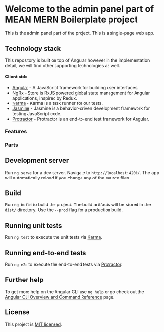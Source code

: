 # Welcome to the admin panel part of MEAN MERN Boilerplate project

This is the admin panel part of the project. This is a single-page web app.

## Technology stack

This repository is built on top of Angular however in the implementation detail, we will find other supporting technologies as well.

#### Client side

- [Angular] - A JavaScript framework for building user interfaces.
- [NgRx] - Store is RxJS powered global state management for Angular applications, inspired by Redux.
- [Karma] - Karma is a task runner for our tests.
- [Jasmine] - Jasmine is a behavior-driven development framework for testing JavaScript code.
- [Protractor] - Protractor is an end-to-end test framework for Angular.

### Features

### Parts

## Development server

Run `ng serve` for a dev server. Navigate to `http://localhost:4200/`. The app will automatically reload if you change any of the source files.

## Build

Run `ng build` to build the project. The build artifacts will be stored in the `dist/` directory. Use the `--prod` flag for a production build.

## Running unit tests

Run `ng test` to execute the unit tests via [Karma].

## Running end-to-end tests

Run `ng e2e` to execute the end-to-end tests via [Protractor].

## Further help

To get more help on the Angular CLI use `ng help` or go check out the [Angular CLI Overview and Command Reference](https://angular.io/cli) page.

## License

This project is [MIT licensed](https://github.com/Saeed1989/mern-mean-web-mobile-boilerplate/blob/main/client-admin-panel/LICENSE).

[node.js]: http://nodejs.org
[express.js]: http://expressjs.com
[docker]: https://www.docker.com
[Angular]: https://angular.io/
[Karma]: https://karma-runner.github.io
[Protractor]: http://www.protractortest.org/
[NgRx]: https://ngrx.io/
[Jasmine]: https://jasmine.github.io/
